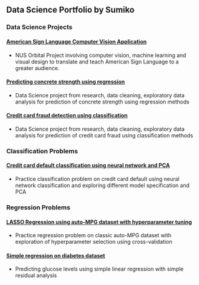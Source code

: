 ## Data Science Portfolio by Sumiko
### Data Science Projects
#### [American Sign Language Computer Vision Application](https://github.com/ooawagaeri/HiFiveASL)
- NUS Orbital Project involving computer vision, machine learning and visual design to translate and teach American Sign Language to a greater audience.
#### [Predicting concrete strength using regression](https://github.com/svmiko/sumiko-ds/blob/main/machine%20learning/concrete_regression.ipynb)
- Data Science project from research, data cleaning, exploratory data analysis for prediction of concrete strength using regression methods
#### [Credit card fraud detection using classification](https://github.com/svmiko/sumiko-ds/blob/main/machine%20learning/cc_fraud.ipynb)
- Data Science project from research, data cleaning, exploratory data analysis for prediction of credit card fraud using classification methods

### Classification Problems
#### [Credit card default classification using neural network and PCA](https://github.com/svmiko/sumiko-ds/blob/main/neural%20network/cc_default.ipynb)
- Practice classification problem on credit card default using neural network classification and exploring different model specification and PCA
### Regression Problems 
#### [LASSO Regression using auto-MPG dataset with hyperparameter tuning](https://github.com/svmiko/sumiko-ds/blob/main/machine%20learning/autompg%20lasso.ipynb)
- Practice regression problem on classic auto-MPG dataset with exploration of hyperparameter selection using cross-validation
#### [Simple regression on diabetes dataset](https://github.com/svmiko/sumiko-ds/blob/main/machine%20learning/diabetes%20linear%20regression.ipynb)
- Predicting glucose levels using simple linear regression with simple residual analysis
